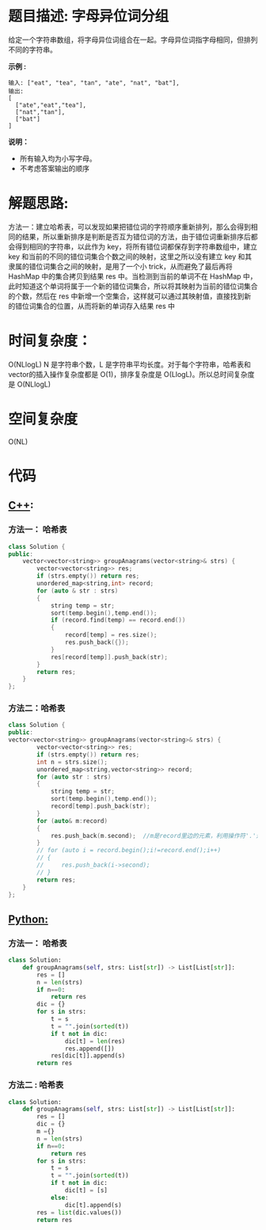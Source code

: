# 题目描述:  字母异位词分组

给定一个字符串数组，将字母异位词组合在一起。字母异位词指字母相同，但排列不同的字符串。


**示例 :**
```
输入: ["eat", "tea", "tan", "ate", "nat", "bat"],
输出:
[
  ["ate","eat","tea"],
  ["nat","tan"],
  ["bat"]
]
```

**说明：**

  - 所有输入均为小写字母。
  - 不考虑答案输出的顺序

  
# 解题思路:
  方法一：建立哈希表，可以发现如果把错位词的字符顺序重新排列，那么会得到相同的结果，所以重新排序是判断是否互为错位词的方法，由于错位词重新排序后都会得到相同的字符串，以此作为 key，将所有错位词都保存到字符串数组中，建立 key 和当前的不同的错位词集合个数之间的映射，这里之所以没有建立 key 和其隶属的错位词集合之间的映射，是用了一个小 trick，从而避免了最后再将 HashMap 中的集合拷贝到结果 res 中。当检测到当前的单词不在 HashMap 中，此时知道这个单词将属于一个新的错位词集合，所以将其映射为当前的错位词集合的个数，然后在 res 中新增一个空集合，这样就可以通过其映射值，直接找到新的错位词集合的位置，从而将新的单词存入结果 res 中

# 时间复杂度：
  O(NLlogL)
  N 是字符串个数，L 是字符串平均长度。对于每个字符串，哈希表和vector的插入操作复杂度都是 O(1)，排序复杂度是 O(LlogL)。所以总时间复杂度是 O(NLlogL)
# 空间复杂度
  O(NL)
  
# 代码

## [C++](./Group-Anagrams.cpp):

### 方法一： 哈希表
```c++
class Solution {
public:
    vector<vector<string>> groupAnagrams(vector<string>& strs) {
        vector<vector<string>> res;
        if (strs.empty()) return res;
        unordered_map<string,int> record;
        for (auto & str : strs)
        {
            string temp = str;
            sort(temp.begin(),temp.end());
            if (record.find(temp) == record.end())
            {
                record[temp] = res.size();
                res.push_back({});
            }
            res[record[temp]].push_back(str);
        }
        return res;
    }
};
```

### 方法二：哈希表
```c++
class Solution {
public:
vector<vector<string>> groupAnagrams(vector<string>& strs) {
        vector<vector<string>> res;
        if (strs.empty()) return res;
        int n = strs.size();
        unordered_map<string,vector<string>> record;
        for (auto str : strs)
        {
            string temp = str;
            sort(temp.begin(),temp.end());
            record[temp].push_back(str);
        }
        for (auto& m:record)
        {
            res.push_back(m.second);  //m是record里边的元素，利用操作符'.'进行索引第2个,下标i是迭代器，用法类似指针，用i->second索引
        }
        // for (auto i = record.begin();i!=record.end();i++)
        // {
        //     res.push_back(i->second);
        // }    
        return res;
    }
};
```

## [Python:](https://github.com/bryceustc/LeetCode_Note/blob/master/python/Group-Anagrams/Group-Anagrams.py)
### 方法一： 哈希表
```python
class Solution:
    def groupAnagrams(self, strs: List[str]) -> List[List[str]]:
        res = []
        n = len(strs)
        if n==0:
            return res
        dic = {}
        for s in strs:
            t = s
            t = "".join(sorted(t))
            if t not in dic:
                dic[t] = len(res)
                res.append([])
            res[dic[t]].append(s)
        return res
```

### 方法二 : 哈希表
```python
class Solution:
    def groupAnagrams(self, strs: List[str]) -> List[List[str]]:
        res = []
        dic = {}
        m ={}
        n = len(strs)
        if n==0: 
            return res
        for s in strs:
            t = s
            t = "".join(sorted(t))
            if t not in dic:
                dic[t] = [s]
            else:
                dic[t].append(s)
        res = list(dic.values())
        return res
```
